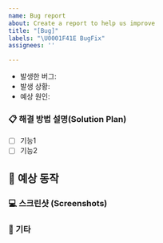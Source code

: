 ```yaml
---
name: Bug report
about: Create a report to help us improve
title: "[Bug]"
labels: "\U0001F41E BugFix"
assignees: ''

---
```


<!-- 제목 양식: [깃모지 기능약어] 담당자-기능간단설명->

### 🐞 버그 설명 (Feature Report)
<!-- 어떤 문제가 발생했는지 명확하게 설명해주세요 -->

<!-- 발생한 버그:발생한 버그: (예: 로그인 버튼 클릭 시 페이지가 새로고침됨)-->

- 발생한 버그:
  <!-- 발생 상황: (예: Chrome 브라우저에서 로그인 시도 시)-->
- 발생 상황:
  <!-- 예상 원인: (예: 버튼 이벤트가 중복으로 등록됨)-->
- 예상 원인:

### 📋 해결 방법 설명(Solution Plan)

<!-- 문제를 어떻게 해결할 것인지 설명해주세요 -->

- [ ] 기능1
- [ ] 기능2

## 🥸 예상 동작

<!-- 어떤 결과가 정상적으로 작동해야 하는지 설명해주세요 -->

### 💻 스크린샷 (Screenshots)

<!-- 버그가 발생한 화면을 캡처해주세요-->

### 🎸 기타

<!-- 기타 요청사항 및 확인사항이 있다면 적어주세요-->
